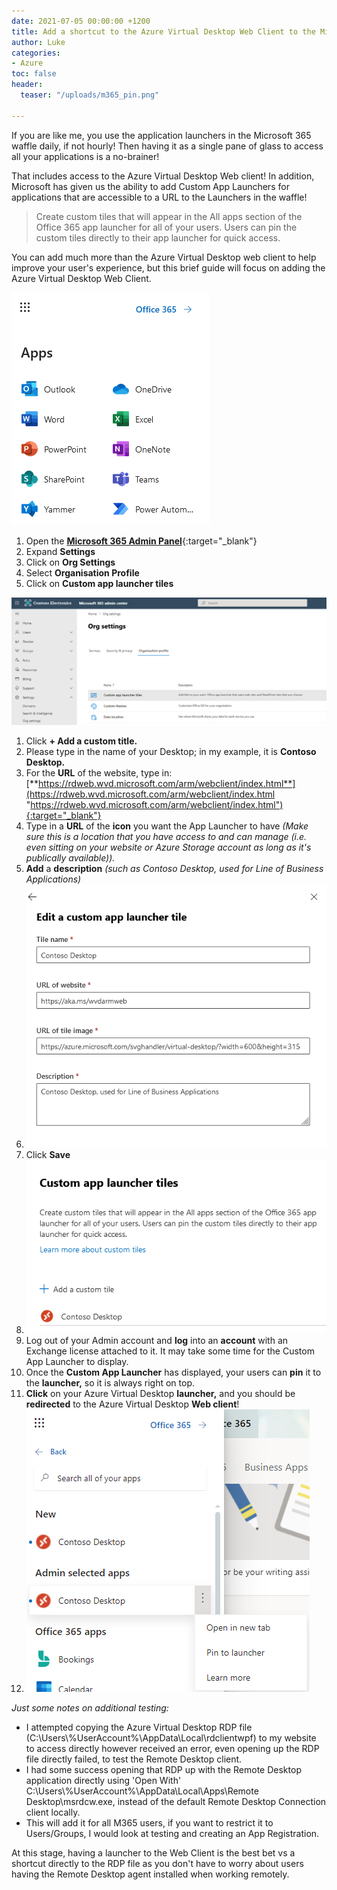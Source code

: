 ```yaml
---
date: 2021-07-05 00:00:00 +1200
title: Add a shortcut to the Azure Virtual Desktop Web Client to the Microsoft 365 waffle
author: Luke
categories:
- Azure
toc: false
header:
  teaser: "/uploads/m365_pin.png"

---
```

If you are like me, you use the application launchers in the Microsoft 365 waffle daily, if not hourly! Then having it as a single pane of glass to access all your applications is a no-brainer!

That includes access to the Azure Virtual Desktop Web client! In addition, Microsoft has given us the ability to add Custom App Launchers for applications that are accessible to a URL to the Launchers in the waffle!

> Create custom tiles that will appear in the All apps section of the ‎Office 365‎ app launcher for all of your users. Users can pin the custom tiles directly to their app launcher for quick access.

You can add much more than the Azure Virtual Desktop web client to help improve your user's experience, but this brief guide will focus on adding the Azure Virtual Desktop Web Client.

![M365 Waffle](/uploads/m365_waffle_default.png "M365 Waffle")

1. Open the [**Microsoft 365 Admin Panel**](https://admin.microsoft.com/#/homepage "M365 Admin"){:target="_blank"}
2. Expand **Settings**
3. Click on **Org Settings**
4. Select **Organisation Profile**
5. Click on **Custom app launcher tiles**

![M365 - Organisation Profile](/uploads/m365_customapplaunchertitle.png "M365 - Organisation Profile")

 1. Click **+ Add a custom title.**
 2. Please type in the name of your Desktop; in my example, it is **Contoso Desktop.**
 3. For the **URL** of the website, type in: [**https://rdweb.wvd.microsoft.com/arm/webclient/index.html**](https://rdweb.wvd.microsoft.com/arm/webclient/index.html "https://rdweb.wvd.microsoft.com/arm/webclient/index.html"){:target="_blank"}
 4. Type in a **URL** of the **icon** you want the App Launcher to have _(Make sure this is a location that you have access to and can manage (i.e. even sitting on your website or Azure Storage account as long as it's publically available))._
 5. **Add** a **description** _(such as Contoso Desktop, used for Line of Business Applications)_
 6. ![M365 - Custom App Launcher](/uploads/m365_customapplaunchertitle1.png "M365 - Custom App Launcher")
 7. Click **Save**
 8. ![M365 - Custom App Launcher](/uploads/m365_contosoapp.png "M365 - Custom App Launcher")
 9. Log out of your Admin account and **log** into an **account** with an Exchange license attached to it. It may take some time for the Custom App Launcher to display.
10. Once the **Custom App Launcher** has displayed, your users can **pin** it to the **launcher,** so it is always right on top.
11. **Click** on your Azure Virtual Desktop **launcher,** and you should be **redirected** to the Azure Virtual Desktop **Web client**!
12. ![M365 Waffle - App Launcher](/uploads/m365_pin.png "M365 Waffle - App Launcher")

_Just some notes on additional testing:_

* I attempted copying the Azure Virtual Desktop RDP file (C:\\Users\\%UserAccount%\\AppData\\Local\\rdclientwpf) to my website to access directly however received an error, even opening up the RDP file directly failed, to test the Remote Desktop client.
* I had some success opening that RDP up with the Remote Desktop application directly using 'Open With' C:\\Users\\%UserAccount%\\AppData\\Local\\Apps\\Remote Desktop\\msrdcw.exe, instead of the default Remote Desktop Connection client locally.
* This will add it for all M365 users, if you want to restrict it to Users/Groups, I would look at testing and creating an App Registration.

At this stage, having a launcher to the Web Client is the best bet vs a shortcut directly to the RDP file as you don't have to worry about users having the Remote Desktop agent installed when working remotely.